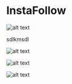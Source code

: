 # InstaFollow

![alt text](https://raw.githubusercontent.com/morbargig/InstaFollow/blob/master/photos/Screenshot%20(68).png)

sdlkmsdl

![alt text](https://raw.githubusercontent.com/morbargig/InstaFollow/photos/Screenshot(70).png)

![alt text](https://raw.githubusercontent.com/morbargig/InstaFollow/photos/Screenshot(71).png)

![alt text](https://raw.githubusercontent.com/morbargig/InstaFollow/photos/Screenshot(73).png)

